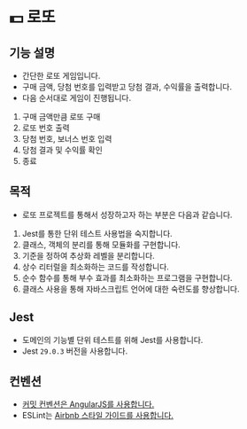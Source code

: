 # 💵 로또

## 기능 설명

- 간단한 로또 게임입니다.
- 구매 금액, 당첨 번호를 입력받고 당첨 결과, 수익률을 출력합니다.
- 다음 순서대로 게임이 진행됩니다.

1. 구매 금액만큼 로또 구매
2. 로또 번호 출력
3. 당첨 번호, 보너스 번호 입력
4. 당첨 결과 및 수익률 확인
5. 종료

## 목적

- 로또 프로젝트를 통해서 성장하고자 하는 부분은 다음과 같습니다.

1. Jest를 통한 단위 테스트 사용법을 숙지합니다.
2. 클래스, 객체의 분리를 통해 모듈화를 구현합니다.
3. 기준을 정하여 추상화 레벨을 분리합니다.
4. 상수 리터럴을 최소화하는 코드를 작성합니다.
5. 순수 함수를 통해 부수 효과를 최소화하는 프로그램을 구현합니다.
6. 클래스 사용을 통해 자바스크립트 언어에 대한 숙련도를 향상합니다.

## Jest

- 도메인의 기능별 단위 테스트를 위해 Jest를 사용합니다.
- Jest `29.0.3` 버전을 사용합니다.

## 컨벤션

- [커밋 컨벤션은 AngularJS를 사용합니다.](https://gist.github.com/stephenparish/9941e89d80e2bc58a153)
- ESLint는 [Airbnb 스타일 가이드를 사용합니다.](https://github.com/airbnb/javascript)
